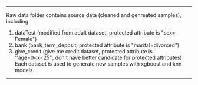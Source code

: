 **************************************
Raw data folder contains source data (cleaned and genreated samples), including 
1. dataTest (modified from adult dataset, protected attribute is "sex= Female")
1. bank (bank_term_deposit, protected attribute is "marital=divorced") 
1. give_credit (give me credit dataset, protected attribute is ''age=0<x<25'', don't have
 better candidate for protected attributes)
Each dataset is used to generate new samples with xgboost and knn models.

***************************************
